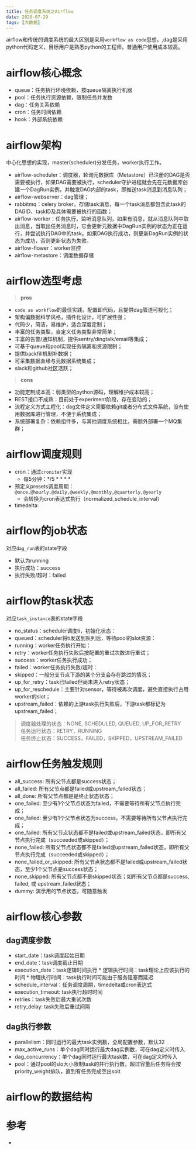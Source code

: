 ```yaml
---
title: 任务调度系统之Airflow
date: 2020-07-29
tags: [大数据]
---
```


airflow和传统的调度系统的最大区别是采用`workflow as code`思想，,dag是采用python代码定义，目标用户是熟悉python的工程师，普通用户使用成本较高。

<!-- more -->  

# airflow核心概念
* queue：任务执行环境依赖，按queue隔离执行机器
* pool：任务执行资源依赖，限制任务并发数
* dag：任务关系依赖
* cron：任务时间依赖
* hook：外部系统依赖

# airflow架构
中心化思想的实现，master(scheduler)分发任务，worker执行工作。

* airflow-scheduler：调度器，轮询元数据库（Metastore）已注册的DAG是否需要被执行，如果DAG需要被执行，scheduler守护进程就会先在元数据库创建一个DagRun实例，并触发DAG内部的task，即推送task消息到消息队列；
* airflow-webserver：dag管理；
* rabbitmq：celery broker，存储task消息，每一个task消息都包含此task的DAGID、taskID及具体需要被执行的函数；
* airflow-worker：任务执行，监听消息队列，如果有消息，就从消息队列中取出消息，当取出任务消息时，它会更新元数据中DagRun实例的状态为正在运行，并尝试执行DAG中的task。如果DAG执行成功，则更新DagRun实例的状态为成功，否则更新状态为失败。
* airflow-flower：worker监控
* airflow-metastore：调度数据存储

# airflow选型考虑
>**pros**
* `code as workflow`的最佳实践，配置即代码，且提供dag管道可视化；
* 架构偏数据科学风格，插件化设计，可扩展性强；
* 代码少，简洁，易维护，适合深度定制；
* 丰富的任务类型，自定义任务类型非常简单；
* 丰富的告警/通知机制，提供sentry/dingtalk/email等集成；
* 可基于queue和pool实现任务隔离和资源限制；
* 提供backfill机制补数据；
* 可采集数据血缘与元数据系统集成；
* slack和github社区活跃；

>**cons**
* 功能定制成本高：弱类型的python源码，理解维护成本较高；
* REST接口不成熟：目前处于experiment阶段，存在变动的；
* 流程定义方式工程化：dag文件定义需要依赖git或者分布式文件系统，没有使用数据库进行管理，不便于系统集成；
* 系统部署复杂：依赖组件多，与其他调度系统相比，需额外部署一个MQ集群；

# airflow调度规则
* cron：通过`croniter`实现
  * 每5分钟：*/5 * * * *
* 预定义presets调度周期：`@once,@hourly,@daily,@weekly,@monthly,@quarterly,@yearly`
  * 会转换为cron表达式执行（normalized_schedule_interval）
* timedelta:

# airflow的job状态
对应`dag_run`表的state字段
* 默认为running
* 执行成功：success
* 执行失败/超时：failed

# airflow的task状态
对应`task_instance`表的state字段
* no_status：scheduler调度ti，初始化状态：
* queued：scheduler将ti发送到队列后，等待pool的slot资源：
* running：worker任务执行开始：
* retry：worker任务执行失败后按配置的重试次数进行重试；
* success：worker任务执行成功；
* failed：worker任务执行失败/超时：
* skipped：一般分支节点下游的某个分支会存在跳过的情况；
* up_for_retry：task已failed但尚未进入retry状态；
* up_for_reschedule：主要针对sensor，等待被再次调度，避免直接执行占用worker的slot；
* upstream_failed：依赖的上游task执行失败后，下游task都标记为upstream_failed；

>调度器处理的状态：NONE, SCHEDULED, QUEUED, UP_FOR_RETRY  
>任务运行状态：RETRY，RUNNING  
>任务终止状态：SUCCESS，FAILED，SKIPPED，UPSTREAM_FAILED

# airflow任务触发规则
* all_success: 所有父节点都是success状态；
* all_failed: 所有父节点都是failed或upstream_failed状态；
* all_done: 所有父节点都是是终止状态状态；
* one_failed: 至少有1个父节点状态为failed，不需要等待所有父节点执行完成；
* one_failed: 至少有1个父节点状态为success，不需要等待所有父节点执行完成；
* one_failed: 所有父节点状态都不是failed或upstream_failed状态，即所有父节点执行完成（succeeded或skipped）；
* none_failed: 所有父节点状态都不是failed或upstream_failed状态，即所有父节点执行完成（succeeded或skipped）；
* none_failed_or_skipped: 所有父节点状态都不是failed或upstream_failed状态，至少1个父节点是success状态；
* none_skipped: 所有父节点都不是skipped状态；如所有父节点都是success, failed, 或 upstream_failed状态；
* dummy: 演示用的节点状态，可随意触发


# airflow核心参数
## dag调度参数
* start_date：task调度起始日期
* end_date：task调度截止日期
* execution_date：task逻辑时间执行
		* 逻辑执行时间：task理论上应该执行的时间
		* 物理执行时间：task执行时间可能由于服务阻塞而延迟
* schedule_interval：任务调度周期，timedelta或cron表达式
* execution_timeout: task执行超时时间
* retries：task失败后最大重试次数
* retry_delay: task失败后重试间隔

## dag执行参数
* parallelism：同时运行的最大task实例数，全局配置参数，默认32
* max_active_runs：单个dag同时运行最大dag实例数，可在dag定义时传入
* dag_concurrency：单个dag同时运行最大task数，可在dag定义时传入
* pool：通过pool的slo大小限制task的并行执行数，超过容量后任务将会按priority_weight排队，直到有任务完成空出solt

# airflow的数据结构


# 参考
* 